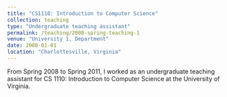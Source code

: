 ```yaml
---
title: "CS1110: Introduction to Computer Science"
collection: teaching
type: "Undergraduate teaching assistant"
permalink: /teaching/2008-spring-teaching-1
venue: "University 1, Department"
date: 2008-01-01
location: "Charlottesville, Virginia"
---
```


From Spring 2008 to Spring 2011, I worked as an undergraduate teaching assistant for CS 1110: Introduction to Computer Science at the University of Virginia.
